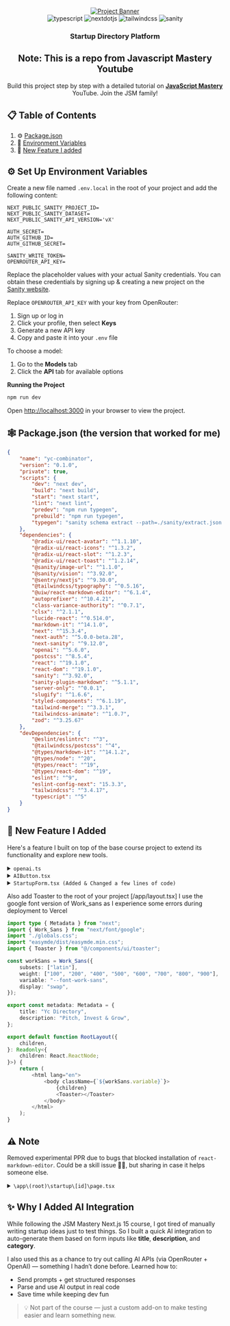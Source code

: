 <div align="center">
  <br />
    <a href="https://youtu.be/Zq5fmkH0T78?feature=shared" target="_blank">
      <img src="https://github.com/user-attachments/assets/471e2baa-8781-43b8-aaed-62e313d03e99" alt="Project Banner">
    </a>
  <br />

  <div>
    <img src="https://img.shields.io/badge/-Typescript-black?style=for-the-badge&logoColor=white&logo=react&color=3178C6" alt="typescript" />
    <img src="https://img.shields.io/badge/-Next_JS-black?style=for-the-badge&logoColor=white&logo=nextdotjs&color=000000" alt="nextdotjs" />
    <img src="https://img.shields.io/badge/-Tailwind_CSS-black?style=for-the-badge&logoColor=white&logo=tailwindcss&color=06B6D4" alt="tailwindcss" />
    <img src="https://img.shields.io/badge/-Sanity-black?style=for-the-badge&logoColor=white&logo=sanity&color=F03E2F" alt="sanity" />

  </div>

<h3 align="center">Startup Directory Platform</h3>

## Note: <a name="table">This is a repo from Javascript Mastery Youtube</a>

   <div align="center">
     Build this project step by step with a detailed tutorial on <a href="https://www.youtube.com/@javascriptmastery/videos" target="_blank"><b>JavaScript Mastery</b></a> YouTube. Join the JSM family!
    </div>
</div>

## 📋 <a name="table">Table of Contents</a>

1. ⚙️ [Package.json](#package)
2. 🤸 [Environment Variables](#variables)
3. 🤖 [New Feature I added](#new_features)

## <a name="variables">⚙️ Set Up Environment Variables</a>

Create a new file named `.env.local` in the root of your project and add the following content:

```env
NEXT_PUBLIC_SANITY_PROJECT_ID=
NEXT_PUBLIC_SANITY_DATASET=
NEXT_PUBLIC_SANITY_API_VERSION='vX'

AUTH_SECRET=
AUTH_GITHUB_ID=
AUTH_GITHUB_SECRET=

SANITY_WRITE_TOKEN=
OPENROUTER_API_KEY=
```

Replace the placeholder values with your actual Sanity credentials. You can obtain these credentials by signing up &
creating a new project on the [Sanity website](https://www.sanity.io/).

Replace `OPENROUTER_API_KEY` with your key from OpenRouter:

1. Sign up or log in
2. Click your profile, then select **Keys**
3. Generate a new API key
4. Copy and paste it into your `.env` file

To choose a model:

1. Go to the **Models** tab
2. Click the **API** tab for available options

**Running the Project**

```bash
npm run dev
```

Open [http://localhost:3000](http://localhost:3000) in your browser to view the project.

## <a name="package">🕸️ Package.json (the version that worked for me)</a>

```json
{
	"name": "yc-combinator",
	"version": "0.1.0",
	"private": true,
	"scripts": {
		"dev": "next dev",
		"build": "next build",
		"start": "next start",
		"lint": "next lint",
		"predev": "npm run typegen",
		"prebuild": "npm run typegen",
		"typegen": "sanity schema extract --path=./sanity/extract.json && sanity typegen generate"
	},
	"dependencies": {
		"@radix-ui/react-avatar": "^1.1.10",
		"@radix-ui/react-icons": "^1.3.2",
		"@radix-ui/react-slot": "^1.2.3",
		"@radix-ui/react-toast": "^1.2.14",
		"@sanity/image-url": "^1.1.0",
		"@sanity/vision": "^3.92.0",
		"@sentry/nextjs": "^9.30.0",
		"@tailwindcss/typography": "^0.5.16",
		"@uiw/react-markdown-editor": "^6.1.4",
		"autoprefixer": "^10.4.21",
		"class-variance-authority": "^0.7.1",
		"clsx": "^2.1.1",
		"lucide-react": "^0.514.0",
		"markdown-it": "^14.1.0",
		"next": "^15.3.4",
		"next-auth": "^5.0.0-beta.28",
		"next-sanity": "^9.12.0",
		"openai": "^5.6.0",
		"postcss": "^8.5.4",
		"react": "^19.1.0",
		"react-dom": "^19.1.0",
		"sanity": "^3.92.0",
		"sanity-plugin-markdown": "^5.1.1",
		"server-only": "^0.0.1",
		"slugify": "^1.6.6",
		"styled-components": "^6.1.19",
		"tailwind-merge": "^3.3.1",
		"tailwindcss-animate": "^1.0.7",
		"zod": "^3.25.67"
	},
	"devDependencies": {
		"@eslint/eslintrc": "^3",
		"@tailwindcss/postcss": "^4",
		"@types/markdown-it": "^14.1.2",
		"@types/node": "^20",
		"@types/react": "^19",
		"@types/react-dom": "^19",
		"eslint": "^9",
		"eslint-config-next": "15.3.3",
		"tailwindcss": "^3.4.17",
		"typescript": "^5"
	}
}
```

## 🚀 <a name="new_features">New Feature I Added</a>

Here's a feature I built on top of the base course project to extend its functionality and explore new tools.

<details>
<summary><code>openai.ts</code></summary>

````typescript
"use server";

import OpenAI from "openai";

const openai_client = new OpenAI({
	apiKey: process.env.OPENROUTER_API_KEY!,
	baseURL: "https://openrouter.ai/api/v1",
	defaultHeaders: {
		"HTTP-Referer": "https://yc-directory-tutorial-nine.vercel.app", // Change this to your actual deployed URL
	},
});

export const handleOpenAI = async (requirements: { title: string; description: string; category: string }) => {
	const { title, description, category } = requirements;

	// Asks AI to generate based on Form Field Values if provide else generates its own Idea

	const response = await openai_client.chat.completions.create({
		model: "deepseek/deepseek-chat-v3-0324:free",
		messages: [
			{
				role: "system",
				content:
					"You are a creative writer that has an enormous amount of startup ideas in different categories (anything imaginable).",
			},
			{
				role: "user",
				content: getInstructions({ title, description, category }),
			},
		],
	});

	const aiMessage = response.choices[0]?.message?.content || "Error Generating AI reponse. Please Try again";

	// replace leading and ending ```
	const raw = aiMessage.replace(/```[a-z]*\n?|\n?```/g, "");

	// changes it into actual js object
	const validObject = eval(`(${raw})`);

	return validObject;
};

// Instructions for generating prompt

function getInstructions({ title, description, category }: { title: string; description: string; category: string }) {
	return `
		
	Return a JavaScript object that represents a startup pitch with the following fields and constraints:

	{
		title: string (3–100 characters) ${title ? `"grow your idea from this: ${title}"` : ""},
		description: string (20–500 characters. prefereed longer but still interesting version) ${description ? `"grow your idea from this: ${description}"` : ""},
		category: string (3–20 characters) ${category ? `"grow your idea from this: ${category}"` : ""},
		link: string (a valid image URL — ends in .jpg, .png, etc.) (provide an appropriately sized image from Pexels or other free image platforms like Unsplash, Pixabay, or search the web for a relevant photo that strongly matches and is consistent with the startup theme) (size: ideally looks good for any screen size),

		pitch: string (at least 10 characters but prefereed range between 600 and 1000 words (longer is preferred).  Write this as a professional detailed and beautifully formatted pitch in **Markdown** and also pretty to look at (emojis can be included and are prefereed) and this string MUST be enclosed in backticks (\`) exactly like a JavaScript template literal) (You can make add details of how much support you think your pitch will have and how much growth is expected BUT strongly advised not to LIE) (Optional: how much funding is needed)
	}

	If any "grow your idea from this" phrases are provided, make sure the entire startup idea — including title, description, category, and pitch — strongly matches and is consistent with that theme.


	Example format:
	{
	title: "EcoFarm",
	description: "An app that connects local organic farms directly with consumers...",
	category: "Sustainability",
	link: "https://example.com/image.png",
	pitch: \`## EcoFarm\nEcoFarm is a platform that...\`
	}

	return only valid JavaScript object — no explanation, no extra text, no formatting. oThe object should be syntactically valid JavaScript.


	`;
}
````

</details>

<details>
<summary><code>AIButton.tsx</code></summary>

```typescript
import { Loader2 } from "lucide-react";
import clsx from "clsx";
import { Button } from "./ui/button";

interface Props {
	isLoading: boolean;
	onClick: () => void;
}

export function LoadingIcon({ className }: { className?: string }) {
	return <Loader2 className={`mr-2 h-5 w-5 animate-spin ${className}`} aria-hidden="true" />;
}

export function AIButton({ isLoading, onClick }: Props) {
	return (
		<Button
			type="button"
			onClick={onClick}
			disabled={isLoading}
			className={clsx(
				"relative inline-flex items-center rounded-md",
				"bg-gradient-to-r from-purple-600 to-indigo-600",
				"py-5 pr-8 text-[20px]",
				isLoading ? "pl-5" : "px-8",
				"text-white font-semibold",
				"shadow-md hover:from-purple-700 hover:to-indigo-700",
				"focus:outline-none focus:ring-2 focus:ring-offset-2 focus:ring-indigo-500",
				"disabled:opacity-70 disabled:cursor-not-allowed",
				"transition-colors duration-200 ease-in-out"
			)}
		>
			{isLoading && <LoadingIcon />}
			Ask AI
		</Button>
	);
}
```

</details>

<details>
<summary><code>StartupForm.tsx (Added & Changed a few lines of code)</code></summary>

```typescript
"use client";

import dynamic from "next/dynamic";
const MarkdownEditor = dynamic(
	() => import("@uiw/react-markdown-editor"),
	{ ssr: false }
);
import React, { useState, useActionState } from "react";
import { Input } from "@/components/ui/input";
import { Textarea } from "@/components/ui/textarea";
import { Button } from "@/components/ui/button";
import { Send } from "lucide-react";
import { formSchema } from "@/lib/validation";
import { z } from "zod";
import { useToast } from "@/hooks/use-toast";
import { useRouter } from "next/navigation";
import { createPitch } from "@/lib/actions";
import { handleOpenAI } from "@/lib/openai";
import { AIButton, LoadingIcon } from "./AiButton";

const initialFormData = {
	title: "",
	description: "",
	category: "",
	link: "",
};

const StartupForm = () => {
	const [errors, setErrors] = useState<Record<string, string>>({});
	const [pitch, setPitch] = useState("");
	const [formValues, setFormValues] = useState(initialFormData);
	const [isLoading, setIsLoading] = useState(false);
	const router = useRouter();
	const { toast } = useToast();

	const handleAI = async () => {
		setIsLoading(true);
		const { title, description, category, link, pitch } = await handleOpenAI({
			title: formValues.title,
			description: formValues.description,
			category: formValues.category,
		});
		setPitch(pitch);
		setFormValues({
			title,
			description,
			link,
			category,
		});
		setIsLoading(false);
	};

	const handleFormSubmit = async (prevState: any, formData: FormData) => {
		try {
			const formValues = {
				title: formData.get("title") as string,
				description: formData.get("description") as string,
				category: formData.get("category") as string,
				link: formData.get("link") as string,
				pitch,
			};


			await formSchema.parseAsync(formValues);

			const result = await createPitch(prevState, formData, pitch);

			if (result.status == "SUCCESS") {
				toast({
					title: "Success",
					description: "Your startup pitch has been created successfully",
				});

				router.push(`/startup/${result._id}`);
			}

			setFormValues(initialFormData);
			return result;
		} catch (error) {
			if (error instanceof z.ZodError) {
				const fieldErorrs = error.flatten().fieldErrors;

				setErrors(fieldErorrs as unknown as Record<string, string>);

				toast({
					title: "Error",
					description: "Please check your inputs and try again",
					variant: "destructive",
				});

				return { ...prevState, error: "Validation failed", status: "ERROR" };
			}

			toast({
				title: "Error",
				description: "An unexpected error has occurred",
				variant: "destructive",
			});

			return {
				...prevState,
				error: "An unexpected error has occurred",
				status: "ERROR",
			};
		}
	};

	const [state, formAction, isPending] = useActionState(handleFormSubmit, {
		error: "",
		status: "INITIAL",
	});

	const handleChange = (e) => {
		const { name, value } = e.target;
		setFormValues((prev) => ({
			...prev,
			[name]: value,
		}));
	};

	return (
		<form action={formAction} className="startup-form">
			<div>
				<label htmlFor="title" className="startup-form_label">
					Title
				</label>
				<Input
					id="title"
					name="title"
					className="startup-form_input"
					required
					placeholder="Startup Title"
					value={formValues.title}
					onChange={handleChange}
				/>
				{errors.title && <p className="startup-form_error">{errors.title}</p>}
			</div>

			<div>
				<label htmlFor="description" className="startup-form_label">
					Description
				</label>
				<Textarea
					id="description"
					name="description"
					className="startup-form_textarea"
					required
					placeholder="Startup Description"
					value={formValues.description}
					onChange={handleChange}
				/>
				{errors.description && <p className="startup-form_error">{errors.description}</p>}
			</div>

			<div>
				<label htmlFor="category" className="startup-form_label">
					Category
				</label>
				<Input
					id="category"
					name="category"
					className="startup-form_input"
					required
					placeholder="Startup Category (Tech, Health, Education...)"
					value={formValues.category}
					onChange={handleChange}
				/>
				{errors.category && <p className="startup-form_error">{errors.category}</p>}
			</div>

			<div>
				<label htmlFor="link" className="startup-form_label">
					Image URL
				</label>
				<Input
					id="link"
					name="link"
					className="startup-form_input"
					required
					placeholder="Startup Image URL"
					value={formValues.link}
					onChange={handleChange}
				/>
				{errors.link && <p className="startup-form_error">{errors.link}</p>}
			</div>

			<div data-color-mode="light">
				<label htmlFor="pitch" className="startup-from_label">
					Pitch
				</label>

				<MarkdownEditor
					value={pitch}
					onChange={(value) => setPitch(value as string)}
					id="pitch"
					height="300px"
					style={{ borderRadius: 20, overflow: "hidden" }}
					placeholder="Briefly describe your idea and what problem it solves"
				/>

				{errors.pitch && <p className="startup-form_error">{errors.pitch}</p>}
			</div>

			<div className="flex flex-wrap items-center justify-end gap-4 p-4 bg-gray-50 rounded-lg shadow-sm">
				<Button disabled={isPending} type="submit" className="startup-form_btn">
					{isPending && (
						<span className="mr-4 -ml-3 flex-shrink-0">
							<LoadingIcon className="!h-8 !w-8" />
						</span>
					)}
					{isPending ? "Submitting..." : "Submit Your Pitch"}
					<Send className="size-6 ml-2" />
				</Button>
				<AIButton onClick={handleAI} isLoading={isLoading}></AIButton>
			</div>
		</form>
	);
};

export default StartupForm;
```

</details>

Also add Toaster to the root of your project [/app/layout.tsx]
I use the google font version of Work_sans as I experience some errors during deployment to Vercel

```typescript
import type { Metadata } from "next";
import { Work_Sans } from "next/font/google";
import "./globals.css";
import "easymde/dist/easymde.min.css";
import { Toaster } from "@/components/ui/toaster";

const workSans = Work_Sans({
	subsets: ["latin"],
	weight: ["100", "200", "400", "500", "600", "700", "800", "900"],
	variable: "--font-work-sans",
	display: "swap",
});

export const metadata: Metadata = {
	title: "Yc Directory",
	description: "Pitch, Invest & Grow",
};

export default function RootLayout({
	children,
}: Readonly<{
	children: React.ReactNode;
}>) {
	return (
		<html lang="en">
			<body className={`${workSans.variable}`}>
				{children}
				<Toaster></Toaster>
			</body>
		</html>
	);
}
```

## ⚠️ Note

Removed experimental PPR due to bugs that blocked installation of `react-markdown-editor`. Could be a skill issue 🤷‍♂️, but sharing in case it helps someone else.

<details>
<summary><code>\app\(root)\startup\[id]\page.tsx</code>
</summary>

```typescript
import { client } from "@/sanity/lib/client";
import { PLAYLIST_BY_SLUG_QUERY, STARTUP_BY_ID_QUERY } from "@/sanity/lib/queries";
import { notFound } from "next/navigation";
import React, { Suspense } from "react";
import { formatDate } from "@/lib/utils";
import Link from "next/link";
import Image from "next/image";
import markdownit from "markdown-it";
import { Skeleton } from "@/components/ui/skeleton";
import View from "@/components/view";
import StartupCard, { StartupCardType } from "@/components/StartupCard";

const md = markdownit();

const Page = async ({ params }: { params: Promise<{ id: string }> }) => {
	const id = (await params).id;

	const [post, { select: editorPosts }] = await Promise.all([
		client.fetch(STARTUP_BY_ID_QUERY, { id }),
		client.fetch(PLAYLIST_BY_SLUG_QUERY, { slug: "editor-pick" }),
	]);

	if (!post) return notFound();

	const parsedContent = md.render(post?.pitch || " ");

	return (
		<>
			<section className="pink_container !min-h-[230px] ">
				<p className="tag">{formatDate(post?._createdAt)}</p>

				<h1 className="heading">{post.title}</h1>
				<p className="sub-heading !max-w-5xl">{post.description}</p>
			</section>
			<section className="section_container">
				<img src={post.image} alt="thumbnail" className="w-full h-auto rounded-xl"></img>

				<div className="space-y-5 mt-10 max-w-4xl mx-auto">
					<div className="flex-between gap-5">
						<Link href={`/user/${post.author?._id}`} className="flex gap-2 items-center mb-3">
							<Image
								src={post.author?.image}
								alt="avatar"
								className="rounded-full drop-shadow-lg"
								width={64}
								height={64}
							></Image>

							<div>
								<p className="text-20-medium">{post?.author?.name}</p>
								<p className="text-16-medium !text-black-300">@{post?.author?.username}</p>
							</div>
						</Link>
						<p className="category-tag">{post.category}</p>
					</div>

					<h3 className="text-30-bold">Pitch Details</h3>
					{parsedContent ? (
						<article className="prose" dangerouslySetInnerHTML={{ __html: parsedContent }}></article>
					) : (
						<p className="no-result">No details provided</p>
					)}
				</div>

				<hr className="divider" />

				{/* TO DO: EDITOR SELECTED STARTUPS*/}

				{editorPosts?.length > 0 && (
					<div className="max-w-4xl mx-auto">
						<p className="text-30-semibold">Editor Picks</p>

						<ul className="mt-7 card_grid-sm">
							{editorPosts.map((post: StartupCardType, index: number) => (
								<StartupCard key={index} post={post}></StartupCard>
							))}
						</ul>
					</div>
				)}

				<Suspense fallback={<Skeleton></Skeleton>}>
					<View id={id}></View>
				</Suspense>
			</section>
		</>
	);
};

export default Page;
```

</details>

## ✨ Why I Added AI Integration

While following the JSM Mastery Next.js 15 course, I got tired of manually writing startup ideas just to test things. So I built a quick AI integration to auto-generate them based on form inputs like **title**, **description**, and **category**.

I also used this as a chance to try out calling AI APIs (via OpenRouter + OpenAI) — something I hadn’t done before. Learned how to:

- Send prompts + get structured responses
- Parse and use AI output in real code
- Save time while keeping dev fun

> 💡 Not part of the course — just a custom add-on to make testing easier and learn something new.
